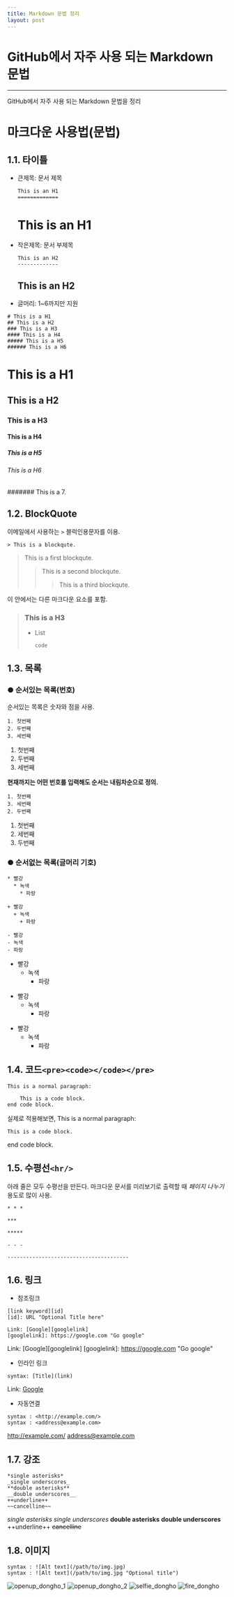 ```yaml
---
title: Markdown 문법 정리
layout: post
---
```

# GitHub에서 자주 사용 되는 Markdown 문법
----------------------------------------
GitHub에서 자주 사용 되는 Markdown 문법을 정리

# 마크다운 사용법(문법)

## 1.1. 타이틀
* 큰제목: 문서 제목
    ```
    This is an H1
    =============
    ```
    This is an H1
    =============

* 작은제목: 문서 부제목
    ```
    This is an H2
    -------------
    ```
    This is an H2
    -------------

* 글머리: 1~6까지만 지원
```
# This is a H1
## This is a H2
### This is a H3
#### This is a H4
##### This is a H5
###### This is a H6
```
# This is a H1
## This is a H2
### This is a H3
#### This is a H4
##### This is a H5
###### This is a H6
####### This is a 7.

## 1.2. BlockQuote
이메일에서 사용하는 ```>``` 블럭인용문자를 이용.
```
> This is a blockqute.
```
> This is a first blockqute.
>	> This is a second blockqute.
>	>	> This is a third blockqute.

이 안에서는 다른 마크다운 요소를 포함.
> ### This is a H3
> * List
>	```
>	code
>	```

## 1.3. 목록
### ● 순서있는 목록(번호)
순서있는 목록은 숫자와 점을 사용.
```
1. 첫번째
2. 두번째
3. 세번째
```
1. 첫번째
2. 두번째
3. 세번째

**현재까지는 어떤 번호를 입력해도 순서는 내림차순으로 정의.**
```
1. 첫번째
3. 세번째
2. 두번째
```
1. 첫번째
3. 세번째
2. 두번째

### ● 순서없는 목록(글머리 기호)
```
* 빨강
  * 녹색
    * 파랑

+ 빨강
  + 녹색
    + 파랑

- 빨강
- 녹색
- 파랑
```
* 빨강
  * 녹색
    * 파랑

+ 빨강
  + 녹색
    + 파랑

- 빨강
  - 녹색
    - 파랑

## 1.4. 코드```<pre><code></code></pre>```
```
This is a normal paragraph:

    This is a code block.
end code block.
```
실제로 적용해보면,
This is a normal paragraph:

    This is a code block.
end code block.

## 1.5. 수평선```<hr/>```
아래 줄은 모두 수평선을 만든다. 마크다운 문서를 미리보기로 출력할 때 *페이지 나누기* 용도로 많이 사용.
```
* * *

***

*****

- - -

---------------------------------------
```


## 1.6. 링크
* 참조링크

```
[link keyword][id]
[id]: URL "Optional Title here"

Link: [Google][googlelink]
[googlelink]: https://google.com "Go google"
```

Link: [Google][googlelink]
[googlelink]: https://google.com "Go google"

* 인라인 링크
```
syntax: [Title](link)
```
Link: [Google](https://google.com, "google link")

* 자동연결
```
syntax : <http://example.com/>
syntax : <address@example.com>
```
<http://example.com/>
<address@example.com>


## 1.7. 강조
```
*single asterisks*
_single underscores_
**double asterisks**
__double underscores__
++underline++
~~cancelline~~
```
*single asterisks*
_single underscores_
**double asterisks**
__double underscores__
++underline++
~~cancelline~~


## 1.8. 이미지
```
syntax : ![Alt text](/path/to/img.jpg)
syntax : ![Alt text](/path/to/img.jpg "Optional title")
```
![openup_dongho_1](/archive/KakaoTalk_20170606_012448033.jpg "openup_dongho_1")
![openup_dongho_2](/archive/KakaoTalk_20170606_012448346.jpg "openup_dongho_2")
![selfie_dongho](/archive/KakaoTalk_20170606_012719090.jpg "selfie_dongho")
![fire_dongho](/archive/KakaoTalk_20170606_012856049.jpg "fire_dongho")